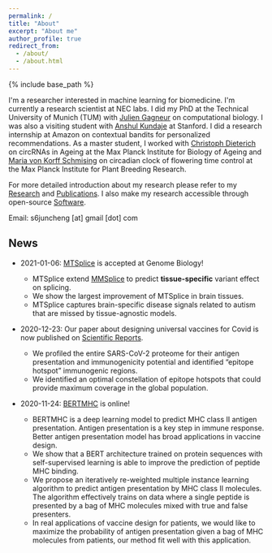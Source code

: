 ```yaml
---
permalink: /
title: "About"
excerpt: "About me"
author_profile: true
redirect_from: 
  - /about/
  - /about.html
---
```


{% include base_path %}

I'm a researcher interested in machine learning for biomedicine. I'm currently a research scientist at NEC labs. 
I did my PhD at the Technical University of Munich (TUM) with [Julien Gagneur](https://www.in.tum.de/gagneurlab/home/) on computational biology. 
I was also a visiting student with [Anshul Kundaje](https://sites.google.com/site/anshulkundaje/Home) at Stanford. I did a research internship at Amazon on contextual bandits for personalized recommendations.
As a master student, I worked with [Christoph Dieterich](http://dieterichlab.org/) on circRNAs in Ageing at the Max Planck Institute for Biology of Ageing and [Maria von Korff Schmising](https://www.mpipz.mpg.de/von_korff) on circadian clock of flowering time control at the Max Planck Institute for Plant Breeding Research.

For more detailed introduction about my research please refer to my [Research](https://s6juncheng.github.io/research/) and [Publications](https://s6juncheng.github.io/publications/).
I also make my research accessible through open-source [Software](https://s6juncheng.github.io/software/).

Email: s6juncheng [at] gmail [dot] com

## News

* 2021-01-06: [MTSplice](https://www.biorxiv.org/content/10.1101/2020.06.07.138453v1) is accepted at Genome Biology!
    - MTSplice extend [MMSplice](https://genomebiology.biomedcentral.com/articles/10.1186/s13059-019-1653-z) to predict **tissue-specific** variant effect on splicing.
    - We show the largest improvement of MTSplice in brain tissues.
    - MTSplice captures brain-specific disease signals related to autism that are missed by tissue-agnostic models.

* 2020-12-23: Our paper about designing universal vaccines for Covid is now published on [Scientific Reports](https://www.nature.com/articles/s41598-020-78758-5).  
    - We profiled the entire SARS-CoV-2 proteome for their antigen presentation and immunogenicity potential and identified “epitope hotspot” immunogenic regions.
    - We identified an optimal constellation of epitope hotspots that could provide maximum coverage in the global population.
    
* 2020-11-24: [BERTMHC](https://www.biorxiv.org/content/10.1101/2020.11.24.396101v1) is online!
    - BERTMHC is a deep learning model to predict MHC class II antigen presentation. Antigen presentation is a key step in immune response. 
    Better antigen presentation model has broad applications in vaccine design. 
    - We show that a BERT architecture trained on protein sequences with self-supervised learning is able to improve the prediction of peptide MHC binding.
    - We propose an iteratively re-weighted multiple instance learning algorithm to predict antigen presentation by MHC class II molecules. 
    The algorithm effectively trains on data where a single peptide is presented by a bag of MHC molecules mixed with true and false presenters.
    - In real applications of vaccine design for patients, we would like to maximize the probability of antigen presentation given a bag of MHC molecules from patients, 
    our method fit well with this application.
    